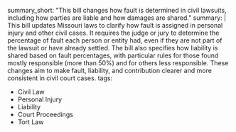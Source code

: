 summary_short: "This bill changes how fault is determined in civil lawsuits, including how parties are liable and how damages are shared."
summary: |
  This bill updates Missouri laws to clarify how fault is assigned in personal injury and other civil cases. It requires the judge or jury to determine the percentage of fault each person or entity had, even if they are not part of the lawsuit or have already settled. The bill also specifies how liability is shared based on fault percentages, with particular rules for those found mostly responsible (more than 50%) and for others less responsible. These changes aim to make fault, liability, and contribution clearer and more consistent in civil court cases.
tags:
  - Civil Law
  - Personal Injury
  - Liability
  - Court Proceedings
  - Tort Law
